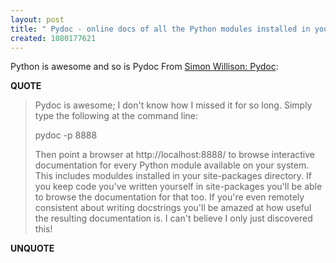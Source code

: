 ```yaml
---
layout: post
title: " Pydoc - online docs of all the Python modules installed in your system"
created: 1080177621
---
```

Python is awesome and so is Pydoc
From <a href="http://simon.incutio.com/archive/2004/03/23/pydoc">Simon Willison: Pydoc</a>:
<p><strong>QUOTE</strong></p><blockquote>Pydoc is awesome; I don't know how I missed it for so long. Simply type the following at the command line:

pydoc -p 8888

Then point a browser at http://localhost:8888/ to browse interactive documentation for every Python module available on your system. This includes moduldes installed in your site-packages directory. If you keep code you've written yourself in site-packages you'll be able to browse the documentation for that too. If you're even remotely consistent about writing docstrings you'll be amazed at how useful the resulting documentation is. I can't believe I only just discovered this!</blockquote><p><strong>UNQUOTE</strong></p>

